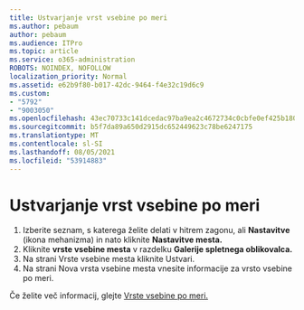 ```yaml
---
title: Ustvarjanje vrst vsebine po meri
ms.author: pebaum
author: pebaum
ms.audience: ITPro
ms.topic: article
ms.service: o365-administration
ROBOTS: NOINDEX, NOFOLLOW
localization_priority: Normal
ms.assetid: e62b9f80-b017-42dc-9464-f4e32c19d6c9
ms.custom:
- "5792"
- "9003050"
ms.openlocfilehash: 43ec70733c141dcedac97ba9ea2c4672734c0cbfe0ef425b180bd5cd5fa1fd5f
ms.sourcegitcommit: b5f7da89a650d2915dc652449623c78be6247175
ms.translationtype: MT
ms.contentlocale: sl-SI
ms.lasthandoff: 08/05/2021
ms.locfileid: "53914883"
---
```

# <a name="create-custom-content-types"></a>Ustvarjanje vrst vsebine po meri

1. Izberite seznam, s katerega želite delati v hitrem zagonu, ali **Nastavitve** (ikona mehanizma) in nato kliknite **Nastavitve mesta.**
2. Kliknite **vrste vsebine mesta** v razdelku **Galerije spletnega oblikovalca.**
3. Na strani Vrste vsebine mesta kliknite Ustvari.
4. Na strani Nova vrsta vsebine mesta vnesite informacije za vrsto vsebine po meri.

Če želite več informacij, glejte [Vrste vsebine po meri.](https://support.microsoft.com/office/e1277a2e-a1e8-4473-9126-91a0647766e5#__toc323548991)